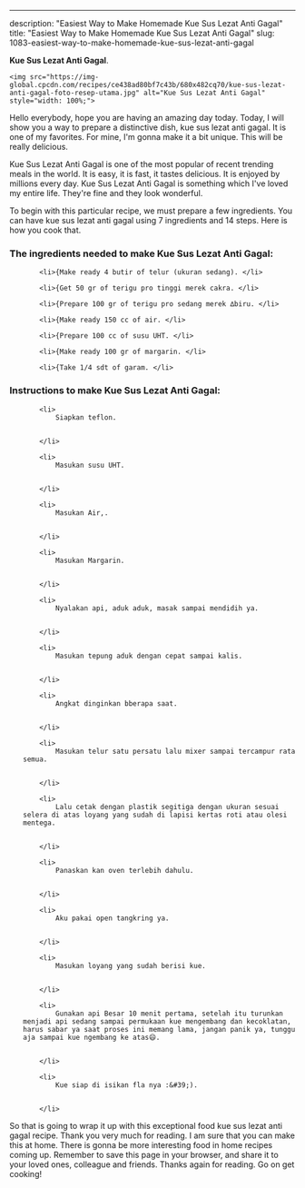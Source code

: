 ---
description: "Easiest Way to Make Homemade Kue Sus Lezat Anti Gagal"
title: "Easiest Way to Make Homemade Kue Sus Lezat Anti Gagal"
slug: 1083-easiest-way-to-make-homemade-kue-sus-lezat-anti-gagal

<p>
	<strong>Kue Sus Lezat Anti Gagal</strong>. 
	
</p>
<p>
	
	<img src="https://img-global.cpcdn.com/recipes/ce438ad80bf7c43b/680x482cq70/kue-sus-lezat-anti-gagal-foto-resep-utama.jpg" alt="Kue Sus Lezat Anti Gagal" style="width: 100%;">
	
	
</p>
<p>
	Hello everybody, hope you are having an amazing day today. Today, I will show you a way to prepare a distinctive dish, kue sus lezat anti gagal. It is one of my favorites. For mine, I'm gonna make it a bit unique. This will be really delicious.
</p>
	
<p>
	Kue Sus Lezat Anti Gagal is one of the most popular of recent trending meals in the world. It is easy, it is fast, it tastes delicious. It is enjoyed by millions every day. Kue Sus Lezat Anti Gagal is something which I've loved my entire life. They're fine and they look wonderful.
</p>
<p>
	
</p>

<p>
To begin with this particular recipe, we must prepare a few ingredients. You can have kue sus lezat anti gagal using 7 ingredients and 14 steps. Here is how you cook that.
</p>

<h3>The ingredients needed to make Kue Sus Lezat Anti Gagal:</h3>

<ol>
	
		<li>{Make ready 4 butir of telur (ukuran sedang). </li>
	
		<li>{Get 50 gr of terigu pro tinggi merek cakra. </li>
	
		<li>{Prepare 100 gr of terigu pro sedang merek ∆biru. </li>
	
		<li>{Make ready 150 cc of air. </li>
	
		<li>{Prepare 100 cc of susu UHT. </li>
	
		<li>{Make ready 100 gr of margarin. </li>
	
		<li>{Take 1/4 sdt of garam. </li>
	
</ol>
<p>
	
</p>

<h3>Instructions to make Kue Sus Lezat Anti Gagal:</h3>

<ol>
	
		<li>
			Siapkan teflon.
			
			
		</li>
	
		<li>
			Masukan susu UHT.
			
			
		</li>
	
		<li>
			Masukan Air,.
			
			
		</li>
	
		<li>
			Masukan Margarin.
			
			
		</li>
	
		<li>
			Nyalakan api, aduk aduk, masak sampai mendidih ya.
			
			
		</li>
	
		<li>
			Masukan tepung aduk dengan cepat sampai kalis.
			
			
		</li>
	
		<li>
			Angkat dinginkan bberapa saat.
			
			
		</li>
	
		<li>
			Masukan telur satu persatu lalu mixer sampai tercampur rata semua.
			
			
		</li>
	
		<li>
			Lalu cetak dengan plastik segitiga dengan ukuran sesuai selera di atas loyang yang sudah di lapisi kertas roti atau olesi mentega.
			
			
		</li>
	
		<li>
			Panaskan kan oven terlebih dahulu.
			
			
		</li>
	
		<li>
			Aku pakai open tangkring ya.
			
			
		</li>
	
		<li>
			Masukan loyang yang sudah berisi kue.
			
			
		</li>
	
		<li>
			Gunakan api Besar 10 menit pertama, setelah itu turunkan menjadi api sedang sampai permukaan kue mengembang dan kecoklatan, harus sabar ya saat proses ini memang lama, jangan panik ya, tunggu aja sampai kue ngembang ke atas😄.
			
			
		</li>
	
		<li>
			Kue siap di isikan fla nya :&#39;).
			
			
		</li>
	
</ol>

<p>
	
</p>

<p>
	So that is going to wrap it up with this exceptional food kue sus lezat anti gagal recipe. Thank you very much for reading. I am sure that you can make this at home. There is gonna be more interesting food in home recipes coming up. Remember to save this page in your browser, and share it to your loved ones, colleague and friends. Thanks again for reading. Go on get cooking!
</p>

